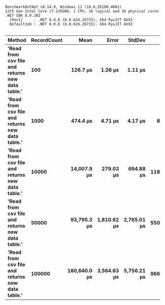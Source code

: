 ```

BenchmarkDotNet v0.14.0, Windows 11 (10.0.26100.4061)
12th Gen Intel Core i7-12650H, 1 CPU, 16 logical and 10 physical cores
.NET SDK 8.0.302
  [Host]     : .NET 8.0.6 (8.0.624.26715), X64 RyuJIT AVX2
  DefaultJob : .NET 8.0.6 (8.0.624.26715), X64 RyuJIT AVX2


```
| Method                                           | RecordCount | Mean         | Error       | StdDev      | Gen0      | Gen1      | Gen2      | Allocated    |
|------------------------------------------------- |------------ |-------------:|------------:|------------:|----------:|----------:|----------:|-------------:|
| **&#39;Read from csv file and returns new data table.&#39;** | **100**         |     **126.7 μs** |     **1.26 μs** |     **1.11 μs** |    **9.2773** |    **1.2207** |         **-** |    **115.81 KB** |
| **&#39;Read from csv file and returns new data table.&#39;** | **1000**        |     **474.4 μs** |     **4.71 μs** |     **4.17 μs** |   **86.9141** |   **41.0156** |         **-** |   **1067.17 KB** |
| **&#39;Read from csv file and returns new data table.&#39;** | **10000**       |  **14,007.9 μs** |   **279.03 μs** |   **694.88 μs** | **1187.5000** | **1156.2500** |  **343.7500** |  **10782.38 KB** |
| **&#39;Read from csv file and returns new data table.&#39;** | **50000**       |  **93,795.3 μs** | **1,810.62 μs** | **2,765.01 μs** | **5500.0000** | **5166.6667** | **1500.0000** |  **53373.47 KB** |
| **&#39;Read from csv file and returns new data table.&#39;** | **100000**      | **180,640.0 μs** | **3,564.63 μs** | **5,756.21 μs** | **9666.6667** | **8666.6667** | **2000.0000** | **106737.92 KB** |
